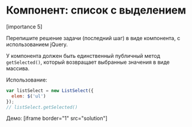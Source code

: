 # Компонент: список с выделением

[importance 5]

Перепишите решение задачи [](/task/selectable-list) (последний шаг) в виде компонента, с использованием jQuery. 

У компонента должен быть единственный публичный метод `getSelected()`, который возвращает выбранные значения в виде массива.

Использование:

```js
var listSelect = new ListSelect({
  elem: $('ul')
});
// listSelect.getSelected()
```

Демо:
[iframe border="1" src="solution"]


